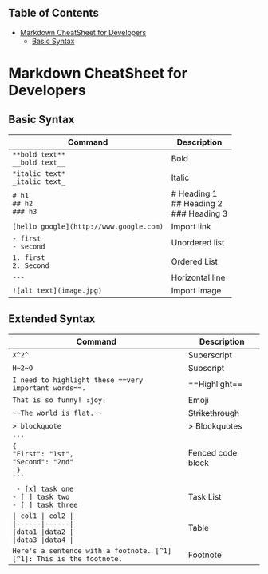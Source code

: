 ## Table of Contents

- [Markdown CheatSheet for Developers](#markdown-cheatsheet-for-developers)
  - [Basic Syntax](#basic-syntax)

# Markdown CheatSheet for Developers

## Basic Syntax

| Command                                 | Description                                          |
| --------------------------------------- | ---------------------------------------------------- |
| `**bold text**` <br /> `__bold text__`  | Bold                                                 |
| `*italic text*` <br /> `_italic text_`  | Italic                                               |
| `# h1` <br /> `## h2` <br /> `### h3`   | # Heading 1 <br /> ## Heading 2 <br /> ### Heading 3 |
| `[hello google](http://www.google.com)` | Import link                                          |
| `- first` <br /> `- second`             | Unordered list                                       |
| `1. first` <br /> `2. Second`           | Ordered List                                         |
| `---`                                   | Horizontal line                                      |
| `![alt text](image.jpg)`                | Import Image                                         |

## Extended Syntax

| Command                                                                                                   | Description       |
| --------------------------------------------------------------------------------------------------------- | ----------------- |
| `X^2^`                                                                                                    | Superscript       |
| `H~2~O`                                                                                                   | Subscript         |
| `I need to highlight these ==very important words==.`                                                     | ==Highlight==     |
| `That is so funny! :joy:`                                                                                 | Emoji             |
| `~~The world is flat.~~ `                                                                                 | ~~Strikethrough~~ |
| `> blockquote`                                                                                            | > Blockquotes     |
| `'''` <br /> `{ ` <br /> `"First": "1st",` <br /> `"Second": "2nd"` <br /> ` }` <br /> ` ``` `            | Fenced code block |
| ` - [x] task one` <br /> `- [ ] task two` <br /> `- [ ] task three` <br />                                | Task List         |
| `\| col1 \| col2 \|` <br /> `\|------\|------\| ` <br /> `\|data1 \|data2 \|` <br /> `\|data3 \|data4 \|` | Table             |
| `Here's a sentence with a footnote. [^1] ` <br /> `[^1]: This is the footnote.`                           | Footnote          |
